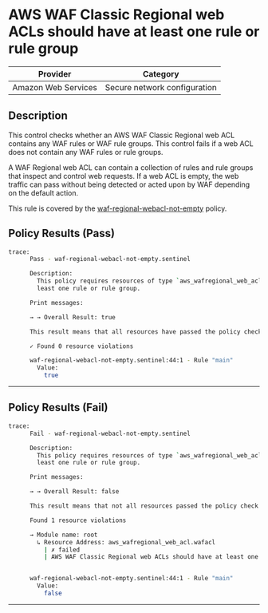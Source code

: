 # AWS WAF Classic Regional web ACLs should have at least one rule or rule group

| Provider            | Category                     |
|---------------------|------------------------------|
| Amazon Web Services | Secure network configuration |

## Description

This control checks whether an AWS WAF Classic Regional web ACL contains any WAF rules or WAF rule groups. This control fails if a web ACL does not contain any WAF rules or rule groups.

A WAF Regional web ACL can contain a collection of rules and rule groups that inspect and control web requests. If a web ACL is empty, the web traffic can pass without being detected or acted upon by WAF depending on the default action.

This rule is covered by the [waf-regional-webacl-not-empty](https://github.com/hashicorp/policy-library-NIST-Policy-Set-for-AWS-Terraform/blob/main/policies/waf/waf-regional-webacl-not-empty.sentinel) policy.

## Policy Results (Pass)
```bash
trace:
      Pass - waf-regional-webacl-not-empty.sentinel

      Description:
        This policy requires resources of type `aws_wafregional_web_acl` to have at
        least one rule or rule group.

      Print messages:

      → → Overall Result: true

      This result means that all resources have passed the policy check for the policy waf-regional-webacl-not-empty.

      ✓ Found 0 resource violations

      waf-regional-webacl-not-empty.sentinel:44:1 - Rule "main"
        Value:
          true
```

---

## Policy Results (Fail)
```bash
trace:
      Fail - waf-regional-webacl-not-empty.sentinel

      Description:
        This policy requires resources of type `aws_wafregional_web_acl` to have at
        least one rule or rule group.

      Print messages:

      → → Overall Result: false

      This result means that not all resources passed the policy check and the protected behavior is not allowed for the policy waf-regional-webacl-not-empty.

      Found 1 resource violations

      → Module name: root
        ↳ Resource Address: aws_wafregional_web_acl.wafacl
          | ✗ failed
          | AWS WAF Classic Regional web ACLs should have at least one rule or rule group. Refer to https://docs.aws.amazon.com/securityhub/latest/userguide/waf-controls.html#waf-4 for more details.


      waf-regional-webacl-not-empty.sentinel:44:1 - Rule "main"
        Value:
          false
```

---